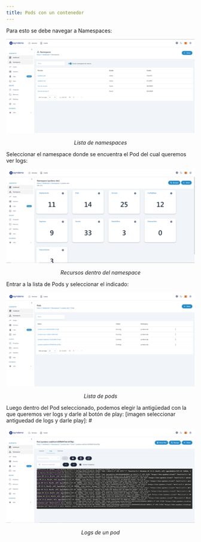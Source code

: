 ```yaml
---
title: Pods con un contenedor
---
```


Para esto se debe navegar a Namespaces:
<div style="text-align: center;">
  <a href="/src/content/docs/img/nav-namespace.png">
    <img src="/src/content/docs/img/nav-namespace.png" alt="lista de namespaces" title="lista de namespaces" style="max-width: 100%; height: auto;">
  </a>
  <p><em>Lista de namespaces</em></p>
</div>

Seleccionar el namespace donde se encuentra el Pod del cual queremos ver logs:
<div style="text-align: center;">
  <a href="/src/content/docs/img/recursos-dentro-de-namespace.png">
    <img src="/src/content/docs/img/recursos-dentro-de-namespace.png" alt="recurso de namespaces" title="recurso de namespaces" style="max-width: 100%; height: auto;">
  </a>
  <p><em>Recursos dentro del namespace</em></p>
</div>

Entrar a la lista de Pods y seleccionar el indicado:
<div style="text-align: center;">
  <a href="/src/content/docs/img/lista-pods.png">
    <img src="/src/content/docs/img/lista-pods.png" alt="lista de pods" title="lista de pods" style="max-width: 100%; height: auto;">
  </a>
  <p><em>Lista de pods</em></p>
</div>

Luego dentro del Pod seleccionado, podemos elegir la antigüedad con la que queremos ver logs y darle al botón de play:
[imagen seleccionar antiguedad de logs y darle play]: #
<div style="text-align: center;">
  <a href="/src/content/docs/img/logs-pod.png">
    <img src="/src/content/docs/img/logs-pod.png" alt="logs del pod" title="logs del pod" style="max-width: 100%; height: auto;">
  </a>
  <p><em>Logs de un pod</em></p>
</div>
